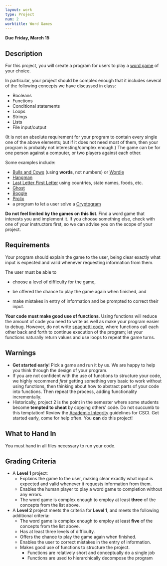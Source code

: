 ```yaml
---
layout: work
type: Project
num: 2
worktitle: Word Games
---
```


**Due Friday, March 15**
## Description

For this project, you will create a program for users to play a [word
game](http://en.wikipedia.org/wiki/Word_game) of your choice.

In particular, your project should be complex enough that it includes
several of the following concepts we have discussed in class:

*   Booleans
*   Functions
*   Conditional statements
*   Loops
*   Strings
*   Lists
*   File input/output

(It is not an absolute requirement for your program to contain every
single one of the above elements; but if it does not need most of them,
then your program is probably not interesting/complex enough.) The game
can be for one person against a computer, or two players against each
other.

Some examples include:

*   [Bulls and Cows](http://en.wikipedia.org/wiki/Bulls_and_cows)
    (using **words**, not numbers) or [Wordle](https://en.wikipedia.org/wiki/Wordle)
*   [Hangman](https://en.wikipedia.org/wiki/Hangman_(game))
*   [Last Letter First
    Letter](http://www.greatschools.org/students/activities/slideshows/2812-family-word-games.gs?page=3)
    using countries, state names, foods, etc.
*   [Ghost](http://en.wikipedia.org/wiki/Ghost_%28game%29)
*   [Boggle](http://en.wikipedia.org/wiki/Boggle)
*   [Prolix](http://boardgamegeek.com/boardgame/39635/prolix)
*   a program to let a user solve a
    [Cryptogram](http://en.wikipedia.org/wiki/Cryptogram)

**Do not feel limited by the games on this list**. Find a word game that
interests you and implement it. If you choose something else, check with
one of your instructors first, so we can advise you on the scope of your project.

## Requirements

Your program should explain the game to the user, being clear exactly
what input is expected and valid whenever requesting information from
them.

The user must be able to

* choose a level of difficulty for the game,

* be offered the chance to play the game again when finished, and

* make mistakes in entry of information and be prompted to correct their
input.

**Your code must make good use of functions**. Using functions will reduce
the amount of code you need to write as well as make your program easier
to debug. However, do not write [spaghetti
code](http://en.wikipedia.org/wiki/Spaghetti_code), where functions call
each other back and forth to continue execution of the program; let your
functions naturally return values and use loops to repeat the game
turns.

## Warnings

*   **Get started early**! Pick a game and run it by us. We are happy to
    help you think through the design of your program.
*   If you are not confident with the use of functions to structure your
    code, we highly recommend *first* getting something very basic to
    work without using functions, then thinking about how to abstract
    parts of your code into functions. Then repeat the process, adding
    functionality incrementally.
*   Historically, project 2 is the point in the semester where some
    students become **tempted to cheat** by copying others' code. Do
    not succumb to this temptation! Review the [Academic
    Integrity](http://ozark.hendrix.edu/~yorgey/ac-integrity-policy.html)
    guidelines for CSCI. Get started early, come for help often.  You
    **can** do this project!

## What to Hand In

You must hand in all files necessary to run your code.


## Grading Criteria
* A **Level 1** project:
  * Explains the game to the user, making clear exactly what input
    is expected and valid whenever it requests information from them.
  * Enables the human player to play a word game to completion without any errors.
  * The word game is complex enough to employ at least **three** of the concepts from the list above.
* A **Level 2** project meets the criteria for **Level 1**, and meets the following additional criteria:
  * The word game is complex enough to employ at least **five** of the concepts from the list above.
  * Has at least three levels of difficulty.
  * Offers the chance to play the game again when finished.
  * Enables the user to correct mistakes in the entry of information.
  * Makes good use of functions to structure the project.
    - Functions are relatively short and conceptually do a single job
    - Functions are used to hierarchically decompose the program
